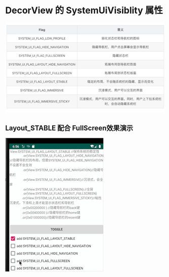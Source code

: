 # DecorView 的 SystemUiVisiblity 属性

![systemUi](../assert/img/android-full/view_flag_systemui.png)

## Layout_STABLE 配合 FullScreen效果演示 
![systemUi](../assert/img/android-full/view_stable_systemui.gif)
